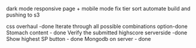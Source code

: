 dark mode
responsive page + mobile mode
fix tier sort
automate build and pushing to s3

css overhaul -done
Iterate through all possible combinations option-done
Stomach content - done
Verify the submitted highscore serverside -done
Show highest SP button - done
Mongodb on server - done